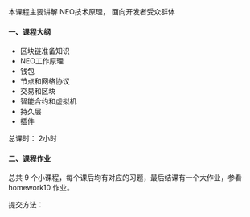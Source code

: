 本课程主要讲解 NEO技术原理， 面向开发者受众群体


#### 一、课程大纲

* 区块链准备知识
* NEO工作原理
* 钱包
* 节点和网络协议
* 交易和区块
* 智能合约和虚拟机
* 持久层
* 插件


总课时： 2小时



#### 二、课程作业


总共 9 个小课程，每个课后均有对应的习题，最后结课有一个大作业，参看 homework10 作业。


提交方法： 



